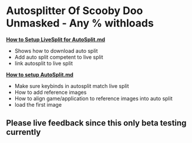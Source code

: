 # Autosplitter Of Scooby Doo Unmasked - Any % withloads
**[How to Setup LiveSplit for AutoSplit.md](https://github.com/Argenticle/scooby-doo-unmasked-any-withloads-/blob/main/How%20to%20Setup%20LiveSplit%20for%20AutoSplit.md)**

 - Shows how to download auto split
 - Add auto split competent to live split
 - link autosplit to live split

**[How to setup AutoSplit.md](https://github.com/Argenticle/scooby-doo-unmasked-any-withloads-/blob/main/How%20to%20setup%20AutoSplit.md)**

 - Make sure keybinds in autosplit match live split
 - How to add reference images
 - How to align game/application to reference images into auto split
 - load the first image

## Please live feedback since this only beta testing currently
